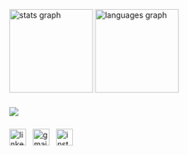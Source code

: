 

<div align="left">
  <img src="https://github-readme-stats.vercel.app/api?username=lucasfeva&hide_title=true&hide_rank=false&show_icons=true&include_all_commits=true&count_private=true&disable_animations=false&theme=react&locale=en&hide_border=true" height="150" alt="stats graph" />
  <img src="https://github-readme-stats.vercel.app/api/top-langs?username=lucasfeva&locale=en&hide_title=false&layout=compact&langs_count=6&theme=react&hide_border=true&card_width=440" height="150" alt="languages graph" />
</div>

###

###

<p align="left">
  <img src="https://skillicons.dev/icons?i=html,css,js,ts,react,next,vite,prisma,tailwind,nodejs,vercel,php,laravel,postman,docker,mysql,sqlite,mongo,wordpress,grafana,git,github,cypress,figma,notion)](https://skillicons.dev)">
</p>

###

<div align="left">
  <a target="_blank" href="https://www.linkedin.com/in/lucas-ferreira-821739275/" style="display: inline-block; margin-right: 8px;">
    <img src="https://img.shields.io/static/v1?message=LinkedIn&logo=linkedin&label=&color=0077B5&logoColor=white&style=for-the-badge" height="30" alt="linkedin logo"/>
  </a>
  <a
    href="mailto:luscas.png@gmail.com"
    style="display: inline-block; margin-right: 8px;"
  >
    <img
      src="https://img.shields.io/static/v1?message=Gmail&logo=gmail&label=&color=D14836&logoColor=white&style=for-the-badge"
      height="30"
      alt="gmail logo"
    />
  </a>
  <a
    target="_blank"
    href="https://www.instagram.com/lucasfevaa/"
    style="display: inline-block;"
  >
    <img
      src="https://img.shields.io/static/v1?message=Instagram&logo=instagram&label=&color=E4405F&logoColor=white&style=for-the-badge"
      height="30"
      alt="instagram logo"
    />
  </a>
</div>





